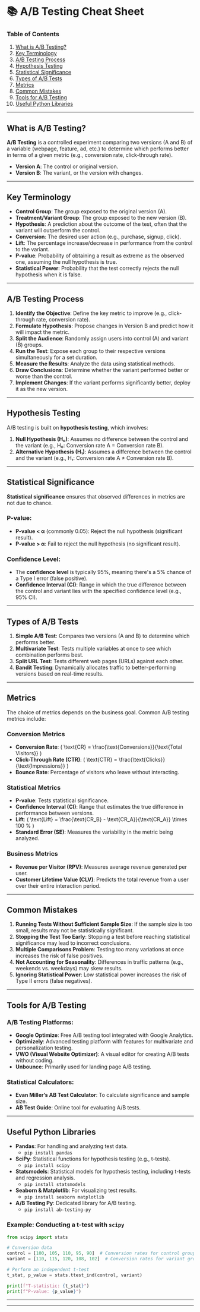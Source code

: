 

# 📚 A/B Testing Cheat Sheet

### Table of Contents
1. [What is A/B Testing?](#what-is-ab-testing)
2. [Key Terminology](#key-terminology)
3. [A/B Testing Process](#ab-testing-process)
4. [Hypothesis Testing](#hypothesis-testing)
5. [Statistical Significance](#statistical-significance)
6. [Types of A/B Tests](#types-of-ab-tests)
7. [Metrics](#metrics)
8. [Common Mistakes](#common-mistakes)
9. [Tools for A/B Testing](#tools-for-ab-testing)
10. [Useful Python Libraries](#useful-python-libraries)

---

## What is A/B Testing?
**A/B Testing** is a controlled experiment comparing two versions (A and B) of a variable (webpage, feature, ad, etc.) to determine which performs better in terms of a given metric (e.g., conversion rate, click-through rate).

- **Version A**: The control or original version.
- **Version B**: The variant, or the version with changes.

---

## Key Terminology
- **Control Group**: The group exposed to the original version (A).
- **Treatment/Variant Group**: The group exposed to the new version (B).
- **Hypothesis**: A prediction about the outcome of the test, often that the variant will outperform the control.
- **Conversion**: The desired user action (e.g., purchase, signup, click).
- **Lift**: The percentage increase/decrease in performance from the control to the variant.
- **P-value**: Probability of obtaining a result as extreme as the observed one, assuming the null hypothesis is true.
- **Statistical Power**: Probability that the test correctly rejects the null hypothesis when it is false.

---

## A/B Testing Process
1. **Identify the Objective**: Define the key metric to improve (e.g., click-through rate, conversion rate).
2. **Formulate Hypothesis**: Propose changes in Version B and predict how it will impact the metric.
3. **Split the Audience**: Randomly assign users into control (A) and variant (B) groups.
4. **Run the Test**: Expose each group to their respective versions simultaneously for a set duration.
5. **Measure the Results**: Analyze the data using statistical methods.
6. **Draw Conclusions**: Determine whether the variant performed better or worse than the control.
7. **Implement Changes**: If the variant performs significantly better, deploy it as the new version.

---

## Hypothesis Testing
A/B testing is built on **hypothesis testing**, which involves:

1. **Null Hypothesis (H₀)**: Assumes no difference between the control and the variant (e.g., H₀: Conversion rate A = Conversion rate B).
2. **Alternative Hypothesis (H₁)**: Assumes a difference between the control and the variant (e.g., H₁: Conversion rate A ≠ Conversion rate B).

---

## Statistical Significance
**Statistical significance** ensures that observed differences in metrics are not due to chance.

### P-value:
- **P-value < α** (commonly 0.05): Reject the null hypothesis (significant result).
- **P-value > α**: Fail to reject the null hypothesis (no significant result).

### Confidence Level:
- The **confidence level** is typically 95%, meaning there's a 5% chance of a Type I error (false positive).
- **Confidence Interval (CI)**: Range in which the true difference between the control and variant lies with the specified confidence level (e.g., 95% CI).

---

## Types of A/B Tests
1. **Simple A/B Test**: Compares two versions (A and B) to determine which performs better.
2. **Multivariate Test**: Tests multiple variables at once to see which combination performs best.
3. **Split URL Test**: Tests different web pages (URLs) against each other.
4. **Bandit Testing**: Dynamically allocates traffic to better-performing versions based on real-time results.

---

## Metrics
The choice of metrics depends on the business goal. Common A/B testing metrics include:

### Conversion Metrics
- **Conversion Rate**: \( \text{CR} = \frac{\text{Conversions}}{\text{Total Visitors}} \)
- **Click-Through Rate (CTR)**: \( \text{CTR} = \frac{\text{Clicks}}{\text{Impressions}} \)
- **Bounce Rate**: Percentage of visitors who leave without interacting.

### Statistical Metrics
- **P-value**: Tests statistical significance.
- **Confidence Interval (CI)**: Range that estimates the true difference in performance between versions.
- **Lift**: \( \text{Lift} = \frac{\text{CR_B} - \text{CR_A}}{\text{CR_A}} \times 100 \% \)
- **Standard Error (SE)**: Measures the variability in the metric being analyzed.

### Business Metrics
- **Revenue per Visitor (RPV)**: Measures average revenue generated per user.
- **Customer Lifetime Value (CLV)**: Predicts the total revenue from a user over their entire interaction period.

---

## Common Mistakes
1. **Running Tests Without Sufficient Sample Size**: If the sample size is too small, results may not be statistically significant.
2. **Stopping the Test Too Early**: Stopping a test before reaching statistical significance may lead to incorrect conclusions.
3. **Multiple Comparisons Problem**: Testing too many variations at once increases the risk of false positives.
4. **Not Accounting for Seasonality**: Differences in traffic patterns (e.g., weekends vs. weekdays) may skew results.
5. **Ignoring Statistical Power**: Low statistical power increases the risk of Type II errors (false negatives).

---

## Tools for A/B Testing
### A/B Testing Platforms:
- **Google Optimize**: Free A/B testing tool integrated with Google Analytics.
- **Optimizely**: Advanced testing platform with features for multivariate and personalization testing.
- **VWO (Visual Website Optimizer)**: A visual editor for creating A/B tests without coding.
- **Unbounce**: Primarily used for landing page A/B testing.

### Statistical Calculators:
- **Evan Miller’s AB Test Calculator**: To calculate significance and sample size.
- **AB Test Guide**: Online tool for evaluating A/B tests.

---

## Useful Python Libraries
- **Pandas**: For handling and analyzing test data.
  - `pip install pandas`
- **SciPy**: Statistical functions for hypothesis testing (e.g., t-tests).
  - `pip install scipy`
- **Statsmodels**: Statistical models for hypothesis testing, including t-tests and regression analysis.
  - `pip install statsmodels`
- **Seaborn & Matplotlib**: For visualizing test results.
  - `pip install seaborn matplotlib`
- **A/B Testing Py**: Dedicated library for A/B testing.
  - `pip install ab-testing-py`

### Example: Conducting a t-test with `scipy`

```python
from scipy import stats

# Conversion data
control = [100, 105, 110, 95, 90]  # Conversion rates for control group
variant = [110, 115, 120, 108, 102]  # Conversion rates for variant group

# Perform an independent t-test
t_stat, p_value = stats.ttest_ind(control, variant)

print(f"T-statistic: {t_stat}")
print(f"P-value: {p_value}")
```

---


---
